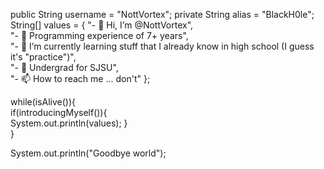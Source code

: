 public String username = "NottVortex";
private String alias = "BlackH0le";
String[] values = {
      "- 👋 Hi, I’m @NottVortex",                            
      "- 👀 Programming experience of 7+ years",                             
      "- 🌱 I’m currently learning stuff that I already know in high school (I guess it's \"practice\")",                                   
      "- 💞️ Undergrad for SJSU",                           
      "- 📫 How to reach me ... don't"
};

while(isAlive()){        
      if(introducingMyself()){                        
            System.out.println(values); 
      }                           
}                             

System.out.println("Goodbye world");
